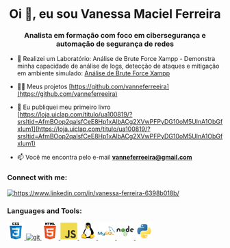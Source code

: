 <h1 align="center">Oi 👋, eu sou Vanessa Maciel Ferreira</h1>
<h3 align="center">Analista em formação com foco em cibersegurança e automação de segurança de redes</h3>

- 🔭 Realizei um Laboratório: Análise de Brute Force Xampp - Demonstra minha capacidade de análise de logs, detecção de ataques e mitigação em ambiente simulado: [Análise de Brute Force Xampp](https://github.com/vanneferreeira/analise-bruteforce-xampp/tree/main)

- 👨‍💻 Meus projetos [https://github.com/vanneferreeira](https://github.com/vanneferreeira)

- 📝 Eu publiquei meu primeiro livro [https://loja.uiclap.com/titulo/ua100819/?srsltid=AfmBOop2qalsfCeE8Hp1xAlbACg2XVwPFPyDG10oM5UlnA1ObGfxIum1](https://loja.uiclap.com/titulo/ua100819/?srsltid=AfmBOop2qalsfCeE8Hp1xAlbACg2XVwPFPyDG10oM5UlnA1ObGfxIum1)

- 📫 Você me encontra pelo e-mail **vanneferreeira@gmail.com**

<h3 align="left">Connect with me:</h3>
<p align="left">
<a href="https://linkedin.com/in/https://www.linkedin.com/in/vanessa-ferreira-6398b018b/" target="blank"><img align="center" src="https://raw.githubusercontent.com/rahuldkjain/github-profile-readme-generator/master/src/images/icons/Social/linked-in-alt.svg" alt="https://www.linkedin.com/in/vanessa-ferreira-6398b018b/" height="30" width="40" /></a>
</p>

<h3 align="left">Languages and Tools:</h3>
<p align="left"> <a href="https://www.w3schools.com/css/" target="_blank" rel="noreferrer"> <img src="https://raw.githubusercontent.com/devicons/devicon/master/icons/css3/css3-original-wordmark.svg" alt="css3" width="40" height="40"/> </a> <a href="https://git-scm.com/" target="_blank" rel="noreferrer"> <img src="https://www.vectorlogo.zone/logos/git-scm/git-scm-icon.svg" alt="git" width="40" height="40"/> </a> <a href="https://www.w3.org/html/" target="_blank" rel="noreferrer"> <img src="https://raw.githubusercontent.com/devicons/devicon/master/icons/html5/html5-original-wordmark.svg" alt="html5" width="40" height="40"/> </a> <a href="https://developer.mozilla.org/en-US/docs/Web/JavaScript" target="_blank" rel="noreferrer"> <img src="https://raw.githubusercontent.com/devicons/devicon/master/icons/javascript/javascript-original.svg" alt="javascript" width="40" height="40"/> </a> <a href="https://www.linux.org/" target="_blank" rel="noreferrer"> <img src="https://raw.githubusercontent.com/devicons/devicon/master/icons/linux/linux-original.svg" alt="linux" width="40" height="40"/> </a> <a href="https://www.mysql.com/" target="_blank" rel="noreferrer"> <img src="https://raw.githubusercontent.com/devicons/devicon/master/icons/mysql/mysql-original-wordmark.svg" alt="mysql" width="40" height="40"/> </a> <a href="https://nodejs.org" target="_blank" rel="noreferrer"> <img src="https://raw.githubusercontent.com/devicons/devicon/master/icons/nodejs/nodejs-original-wordmark.svg" alt="nodejs" width="40" height="40"/> </a> <a href="https://www.python.org" target="_blank" rel="noreferrer"> <img src="https://raw.githubusercontent.com/devicons/devicon/master/icons/python/python-original.svg" alt="python" width="40" height="40"/> </a> </p>

